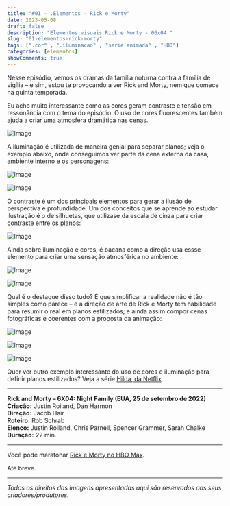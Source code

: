 ```yaml
---
title: "#01 - .Elementos - Rick e Morty"
date: 2023-05-08
draft: false
description: "Elementos visuais Rick e Morty - 06x04."
slug: "01-elementos-rick-morty"
tags: [".cor" , ".iluminacao" , "serie animada" , "HBO"]
categories: [elementos]
showComments: true
---
```


Nesse episódio, vemos os dramas da família noturna contra a família de vigília – e sim, estou te provocando a ver Rick and Morty, nem que comece na quinta temporada.

Eu acho muito interessante como as cores geram contraste e tensão em ressonância com o tema do episódio. O uso de cores fluorescentes também ajuda a criar uma atmosfera dramática nas cenas.

![Image](img/Ricky-and-Morty-6x4-1.png " ")

A iluminação é utilizada de maneira genial para separar planos; veja o exemplo abaixo, onde conseguimos ver parte da cena externa da casa, ambiente interno e os personagens:

![Image](img/Ricky-and-Morty-6x4-2.png " ")

![Image](img/Ricky-and-Morty-6x4-3.png " ")

O contraste é um dos principais elementos para gerar a ilusão de perspectiva e profundidade. Um dos conceitos que se aprende ao estudar ilustração é o de silhuetas, que utilizase da escala de cinza para criar contraste entre os planos:

![Image](img/Ref-Silhueta.png " [Wesley Surkijn](https://www.artstation.com/wesleysurkijn) ")

Ainda sobre iluminação e cores, é bacana como a direção usa essse elemento para criar uma sensação atmosférica no ambiente:

![Image](img/Ricky-and-Morty-6x4-4.png " ")

![Image](img/Ricky-and-Morty-6x4-5.png " ")

Qual é o destaque disso tudo? É que simplificar a realidade não é tão simples como parece – e a direção de arte de Rick e Morty tem habilidade para resumir o real em planos estilizados; e ainda assim compor cenas fotográficas e coerentes com a proposta da animação:

![Image](img/Ricky-and-Morty-6x4-6.png " ")

![Image](img/Ricky-and-Morty-6x4-7.png " ")

![Image](img/Ricky-and-Morty-6x4-9.png " ")

Quer ver outro exemplo interessante do uso de cores e iluminação para definir planos estilizados? Veja a série [Hilda, da Netflix](https://www.netflix.com/br/title/80115346).

---

**Rick and Morty – 6X04: Night Family (EUA, 25 de setembro de 2022)**  
**Criação:** Justin Roiland, Dan Harmon  
**Direção:** Jacob Hair  
**Roteiro:** Rob Schrab  
**Elenco:** Justin Roiland, Chris Parnell, Spencer Grammer, Sarah Chalke  
**Duração:** 22 min.

---

Você pode maratonar [Rick e Morty no HBO Max](https://www.hbomax.com/br/pt/series/urn:hbo:series:GXkRjxwjR68PDwwEAABKJ).

Até breve.

---

*Todos os direitos das imagens apresentadas aqui são reservados aos seus criadores/produtores.*
